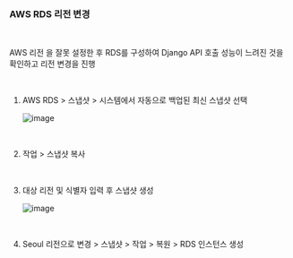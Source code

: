### AWS RDS 리전 변경

<br>

AWS 리전 을 잘못 설정한 후 RDS를 구성하여 Django API 호출 성능이 느려진 것을 확인하고 리전 변경을 진행

<br>

1. AWS RDS > 스냅샷 > 시스템에서 자동으로 백업된 최신 스냅샷 선택 

   ![image](https://user-images.githubusercontent.com/43038052/148574408-ecb4f78a-b0d6-4b01-8511-3d8b84f9db35.png)

<br>   

2. 작업 > 스냅샷 복사

<br>   

3. 대상 리전 및 식별자 입력 후 스냅샷 생성

   ![image](https://user-images.githubusercontent.com/43038052/148577844-ec3e7ed1-5e9a-4cd6-b807-0dbd1f9451d6.png)

<br>

4. Seoul 리전으로 변경 > 스냅샷  > 작업 > 복원 > RDS 인스턴스 생성

<br><br>
